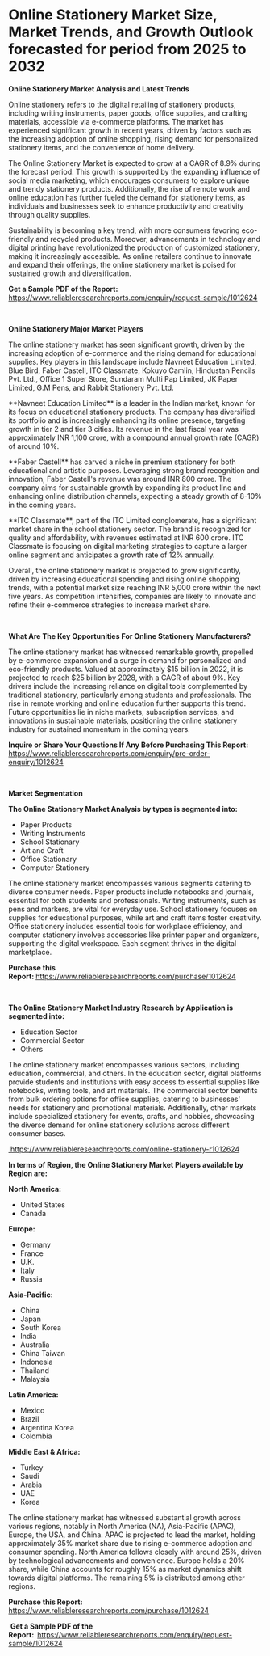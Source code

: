 <p><h1>Online Stationery Market Size, Market Trends, and Growth Outlook forecasted for period from 2025 to 2032</h1></p><p><strong>Online Stationery Market Analysis and Latest Trends</strong></p>
<p><p>Online stationery refers to the digital retailing of stationery products, including writing instruments, paper goods, office supplies, and crafting materials, accessible via e-commerce platforms. The market has experienced significant growth in recent years, driven by factors such as the increasing adoption of online shopping, rising demand for personalized stationery items, and the convenience of home delivery.</p><p>The Online Stationery Market is expected to grow at a CAGR of 8.9% during the forecast period. This growth is supported by the expanding influence of social media marketing, which encourages consumers to explore unique and trendy stationery products. Additionally, the rise of remote work and online education has further fueled the demand for stationery items, as individuals and businesses seek to enhance productivity and creativity through quality supplies.</p><p>Sustainability is becoming a key trend, with more consumers favoring eco-friendly and recycled products. Moreover, advancements in technology and digital printing have revolutionized the production of customized stationery, making it increasingly accessible. As online retailers continue to innovate and expand their offerings, the online stationery market is poised for sustained growth and diversification.</p></p>
<p><strong>Get a Sample PDF of the Report:&nbsp;</strong> <a href="https://www.reliableresearchreports.com/enquiry/request-sample/1012624?utm_campaign=41&utm_medium=2&utm_source=Github&utm_content=ia&utm_term=17042025&utm_id=online-stationery">https://www.reliableresearchreports.com/enquiry/request-sample/1012624</a></p>
<p>&nbsp;</p>
<p><strong>Online Stationery Major Market Players</strong></p>
<p><p>The online stationery market has seen significant growth, driven by the increasing adoption of e-commerce and the rising demand for educational supplies. Key players in this landscape include Navneet Education Limited, Blue Bird, Faber Castell, ITC Classmate, Kokuyo Camlin, Hindustan Pencils Pvt. Ltd., Office 1 Super Store, Sundaram Multi Pap Limited, JK Paper Limited, G.M Pens, and Rabbit Stationery Pvt. Ltd.</p><p>**Navneet Education Limited** is a leader in the Indian market, known for its focus on educational stationery products. The company has diversified its portfolio and is increasingly enhancing its online presence, targeting growth in tier 2 and tier 3 cities. Its revenue in the last fiscal year was approximately INR 1,100 crore, with a compound annual growth rate (CAGR) of around 10%.</p><p>**Faber Castell** has carved a niche in premium stationery for both educational and artistic purposes. Leveraging strong brand recognition and innovation, Faber Castell's revenue was around INR 800 crore. The company aims for sustainable growth by expanding its product line and enhancing online distribution channels, expecting a steady growth of 8-10% in the coming years.</p><p>**ITC Classmate**, part of the ITC Limited conglomerate, has a significant market share in the school stationery sector. The brand is recognized for quality and affordability, with revenues estimated at INR 600 crore. ITC Classmate is focusing on digital marketing strategies to capture a larger online segment and anticipates a growth rate of 12% annually.</p><p>Overall, the online stationery market is projected to grow significantly, driven by increasing educational spending and rising online shopping trends, with a potential market size reaching INR 5,000 crore within the next five years. As competition intensifies, companies are likely to innovate and refine their e-commerce strategies to increase market share.</p></p>
<p>&nbsp;</p>
<p><strong>What Are The Key Opportunities For Online Stationery Manufacturers?</strong></p>
<p><p>The online stationery market has witnessed remarkable growth, propelled by e-commerce expansion and a surge in demand for personalized and eco-friendly products. Valued at approximately $15 billion in 2022, it is projected to reach $25 billion by 2028, with a CAGR of about 9%. Key drivers include the increasing reliance on digital tools complemented by traditional stationery, particularly among students and professionals. The rise in remote working and online education further supports this trend. Future opportunities lie in niche markets, subscription services, and innovations in sustainable materials, positioning the online stationery industry for sustained momentum in the coming years.</p></p>
<p><strong>Inquire or Share Your Questions If Any Before Purchasing This Report:</strong> <a href="https://www.reliableresearchreports.com/enquiry/pre-order-enquiry/1012624?utm_campaign=41&utm_medium=2&utm_source=Github&utm_content=ia&utm_term=17042025&utm_id=online-stationery">https://www.reliableresearchreports.com/enquiry/pre-order-enquiry/1012624</a></p>
<p>&nbsp;</p>
<p><strong>Market Segmentation</strong></p>
<p><strong>The Online Stationery Market Analysis by types is segmented into:</strong></p>
<p><ul><li>Paper Products</li><li>Writing Instruments</li><li>School Stationary</li><li>Art and Craft</li><li>Office Stationary</li><li>Computer Stationery</li></ul></p>
<p><p>The online stationery market encompasses various segments catering to diverse consumer needs. Paper products include notebooks and journals, essential for both students and professionals. Writing instruments, such as pens and markers, are vital for everyday use. School stationery focuses on supplies for educational purposes, while art and craft items foster creativity. Office stationery includes essential tools for workplace efficiency, and computer stationery involves accessories like printer paper and organizers, supporting the digital workspace. Each segment thrives in the digital marketplace.</p></p>
<p><strong>Purchase this Report:&nbsp;</strong><a href="https://www.reliableresearchreports.com/purchase/1012624?utm_campaign=41&utm_medium=2&utm_source=Github&utm_content=ia&utm_term=17042025&utm_id=online-stationery">https://www.reliableresearchreports.com/purchase/1012624</a></p>
<p>&nbsp;</p>
<p><strong>The Online Stationery Market Industry Research by Application is segmented into:</strong></p>
<p><ul><li>Education Sector</li><li>Commercial Sector</li><li>Others</li></ul></p>
<p><p>The online stationery market encompasses various sectors, including education, commercial, and others. In the education sector, digital platforms provide students and institutions with easy access to essential supplies like notebooks, writing tools, and art materials. The commercial sector benefits from bulk ordering options for office supplies, catering to businesses' needs for stationery and promotional materials. Additionally, other markets include specialized stationery for events, crafts, and hobbies, showcasing the diverse demand for online stationery solutions across different consumer bases.</p></p>
<p><a href="https://www.reliableresearchreports.com/online-stationery-r1012624?utm_campaign=41&utm_medium=2&utm_source=Github&utm_content=ia&utm_term=17042025&utm_id=online-stationery">&nbsp;https://www.reliableresearchreports.com/online-stationery-r1012624</a></p>
<p><strong>In terms of Region, the Online Stationery Market Players available by Region are:</strong></p>
<p>
    <p> <strong> North America: </strong>
        <ul>
            <li>United States</li>
            <li>Canada</li>
        </ul>
        </p> 
    <p> <strong> Europe: </strong>
        <ul>
            <li>Germany</li>
            <li>France</li>
            <li>U.K.</li>
            <li>Italy</li>
            <li>Russia</li>
        </ul>
        </p> 
    <p> <strong> Asia-Pacific: </strong>
        <ul>
            <li>China</li>
            <li>Japan</li>
            <li>South Korea</li>
            <li>India</li>
            <li>Australia</li>
            <li>China Taiwan</li>
            <li>Indonesia</li>
            <li>Thailand</li>
            <li>Malaysia</li>
        </ul>
        </p> 
    <p> <strong> Latin America: </strong>
        <ul>
            <li>Mexico</li>
            <li>Brazil</li>
            <li>Argentina Korea</li>
            <li>Colombia</li>
        </ul>
        </p> 
    <p> <strong> Middle East & Africa: </strong>
        <ul>
            <li>Turkey</li>
            <li>Saudi</li>
            <li>Arabia</li>
            <li>UAE</li>
            <li>Korea</li>
        </ul>
    </p>
    </p>
<p><p>The online stationery market has witnessed substantial growth across various regions, notably in North America (NA), Asia-Pacific (APAC), Europe, the USA, and China. APAC is projected to lead the market, holding approximately 35% market share due to rising e-commerce adoption and consumer spending. North America follows closely with around 25%, driven by technological advancements and convenience. Europe holds a 20% share, while China accounts for roughly 15% as market dynamics shift towards digital platforms. The remaining 5% is distributed among other regions.</p></p>
<p><strong>Purchase this Report: </strong><a href="https://www.reliableresearchreports.com/purchase/1012624?utm_campaign=41&utm_medium=2&utm_source=Github&utm_content=ia&utm_term=17042025&utm_id=online-stationery">https://www.reliableresearchreports.com/purchase/1012624</a></p>
<p>&nbsp;<strong>Get a Sample PDF of the Report:&nbsp;&nbsp;</strong><a href="https://www.reliableresearchreports.com/enquiry/request-sample/1012624?utm_campaign=41&utm_medium=2&utm_source=Github&utm_content=ia&utm_term=17042025&utm_id=online-stationery">https://www.reliableresearchreports.com/enquiry/request-sample/1012624</a></p>
<p><strong></strong></p>
<p><p></p><p></p><p></p></p>
